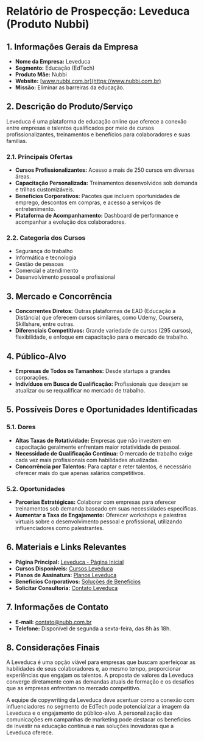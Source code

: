 # Relatório de Prospecção: Leveduca (Produto Nubbi)

## 1. Informações Gerais da Empresa
- **Nome da Empresa:** Leveduca
- **Segmento:** Educação (EdTech)
- **Produto Mãe:** Nubbi
- **Website:** [www.nubbi.com.br](https://www.nubbi.com.br)
- **Missão:** Eliminar as barreiras da educação.

## 2. Descrição do Produto/Serviço
Leveduca é uma plataforma de educação online que oferece a conexão entre empresas e talentos qualificados por meio de cursos profissionalizantes, treinamentos e benefícios para colaboradores e suas famílias.

### 2.1. Principais Ofertas
- **Cursos Profissionalizantes:** Acesso a mais de 250 cursos em diversas áreas.
- **Capacitação Personalizada:** Treinamentos desenvolvidos sob demanda e trilhas customizáveis.
- **Benefícios Corporativos:** Pacotes que incluem oportunidades de emprego, descontos em compras, e acesso a serviços de entretenimento.
- **Plataforma de Acompanhamento:** Dashboard de performance e acompanhar a evolução dos colaboradores.
  
### 2.2. Categoria dos Cursos
- Segurança do trabalho
- Informática e tecnologia
- Gestão de pessoas
- Comercial e atendimento
- Desenvolvimento pessoal e profissional

## 3. Mercado e Concorrência
- **Concorrentes Diretos:** Outras plataformas de EAD (Educação a Distância) que oferecem cursos similares, como Udemy, Coursera, Skillshare, entre outras.
- **Diferenciais Competitivos:** Grande variedade de cursos (295 cursos), flexibilidade, e enfoque em capacitação para o mercado de trabalho.

## 4. Público-Alvo
- **Empresas de Todos os Tamanhos:** Desde startups a grandes corporações.
- **Indivíduos em Busca de Qualificação:** Profissionais que desejam se atualizar ou se requalificar no mercado de trabalho.

## 5. Possíveis Dores e Oportunidades Identificadas
### 5.1. Dores
- **Altas Taxas de Rotatividade:** Empresas que não investem em capacitação geralmente enfrentam maior rotatividade de pessoal.
- **Necessidade de Qualificação Contínua:** O mercado de trabalho exige cada vez mais profissionais com habilidades atualizadas.
- **Concorrência por Talentos:** Para captar e reter talentos, é necessário oferecer mais do que apenas salários competitivos.

### 5.2. Oportunidades
- **Parcerias Estratégicas:** Colaborar com empresas para oferecer treinamentos sob demanda baseado em suas necessidades específicas.
- **Aumentar a Taxa de Engajamento:** Oferecer workshops e palestras virtuais sobre o desenvolvimento pessoal e profissional, utilizando influenciadores como palestrantes.

## 6. Materiais e Links Relevantes
- **Página Principal:** [Leveduca - Página Inicial](https://www.nubbi.com.br/)
- **Cursos Disponíveis:** [Cursos Leveduca](https://www.nubbi.com.br/cursos)
- **Planos de Assinatura:** [Planos Leveduca](https://www.nubbi.com.br/planos)
- **Benefícios Corporativos:** [Soluções de Benefícios](https://www.nubbi.com.br/solucoes/beneficios)
- **Solicitar Consultoria:** [Contato Leveduca](https://www.nubbi.com.br/contato)

## 7. Informações de Contato
- **E-mail:** contato@nubb.com.br
- **Telefone:** Disponível de segunda a sexta-feira, das 8h às 18h.

## 8. Considerações Finais
A Leveduca é uma opção viável para empresas que buscam aperfeiçoar as habilidades de seus colaboradores e, ao mesmo tempo, proporcionar experiências que engajam os talentos. A proposta de valores da Leveduca converge diretamente com as demandas atuais de formação e os desafios que as empresas enfrentam no mercado competitivo. 

A equipe de copywriting da Leveduca deve acentuar como a conexão com influenciadores no segmento de EdTech pode potencializar a imagem da Leveduca e o engajamento do público-alvo. A personalização das comunicações em campanhas de marketing pode destacar os benefícios de investir na educação contínua e nas soluções inovadoras que a Leveduca oferece.